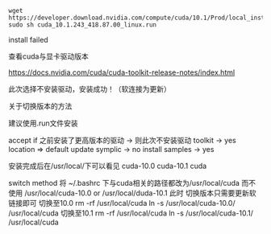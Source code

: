 ```
wget https://developer.download.nvidia.com/compute/cuda/10.1/Prod/local_installers/cuda_10.1.243_418.87.00_linux.run
sudo sh cuda_10.1.243_418.87.00_linux.run
```
install failed

查看cuda与显卡驱动版本

https://docs.nvidia.com/cuda/cuda-toolkit-release-notes/index.html

此次选择不安装驱动，安装成功！（软连接为更新）


关于切换版本的方法

建议使用.run文件安装

accept
if 之前安装了更高版本的驱动  -> 则此次不安装驱动
toolkit -> yes
location => default
update symplic -> no
install samples -> yes

安装完成后在/usr/local/下可以看见
cuda-10.0
cuda-10.1
cuda

switch method
将 ~/.bashrc 下与cuda相关的路径都改为/usr/local/cuda   而不使用 /usr/local/cuda-10.0 or /usr/local/duda-10.1
此时  切换版本只需要更新软链接即可
切换至10.0
rm -rf /usr/local/cuda 
ln -s /usr/local/cuda-10.0/ /usr/local/cuda
切换至10.1
rm -rf /usr/local/cuda 
ln -s /usr/local/cuda-10.1/ /usr/local/cuda




